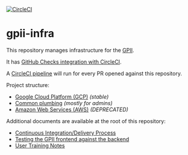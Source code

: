 [![CircleCI](https://circleci.com/gh/gpii-ops/gpii-infra.svg?style=svg)](https://circleci.com/gh/gpii-ops/gpii-infra)
# gpii-infra

This repository manages infrastructure for the [GPII](https://gpii.net/).

It has [GitHub Checks integration with CircleCI](https://circleci.com/docs/2.0/enable-checks/).

A [CircleCI pipeline](https://circleci.com/gh/gpii-ops/gpii-infra) will run for every PR opened against this repository.

Project structure:

* [Google Cloud Platform (GCP)](gcp/) *(stable)*
* [Common plumbing](common/) *(mostly for admins)*
* [Amazon Web Services (AWS)](aws/) *(DEPRECATED)*

Additional documents are available at the root of this repository:

* [Continuous Integration/Delivery Process](./CI-CD.md)
* [Testing the GPII frontend against the backend](./TESTING.md)
* [User Training Notes](./USER-TRAINING.md)
